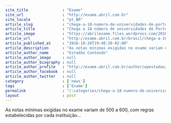 ```yaml
---
site_title               : "Exame"
site_url                 : "http://exame.abril.com.br"
site_locale              : "pt_BR"
article_slug             : "chega-a-18-numero-de-universidades-de-portugal-que-aceitam-o-enem"
article_title            : "Chega a 18 número de universidades de Portugal que aceitam o Enem"
article_image            : "https://abrilexame.files.wordpress.com/2016/10/size_960_16_9_sd_alunos-rede-estadual-ensino-preparacao-para-enem_25072016004.jpg?quality=70&strip=all&w=960"
article_url              : "http://exame.abril.com.br/brasil/chega-a-18-numero-de-universidades-de-portugal-que-aceitam-o-enem/"
article_published_at     : "2016-10-26T19:40:20-02:00"
article_description      : "As notas mínimas exigidas no exame variam de 500 a 600, com regras estabelecidas por cada instituição..."
article_author_name      : "Estadão Conteúdo"
article_author_image     : null
article_author_biography : null
article_author_profile   : "http://exame.abril.com.br/author/wpestadao/"
article_author_facebook  : null
article_author_twitter   : null
category                 : ['news']
tags                     : ['Exame']
permalink                : "/:categories/chega-a-18-numero-de-universidades-de-portugal-que-aceitam-o-enem/"
layout                   : post
---
```


As notas mínimas exigidas no exame variam de 500 a 600, com regras estabelecidas por cada instituição...
